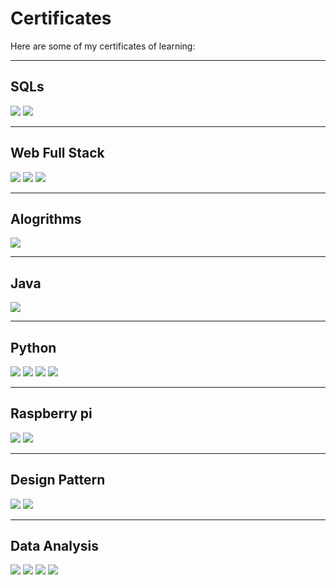 # Certificates
Here are some of my certificates of learning:


-------------------
## SQLs
![](images/SQL_certificate.jpg)
![](images/NoSQL.png)

-------------------
## Web Full Stack
![](images/Web_full_stack.png)
![](images/cert-javascript.png)
![](images/cert-Ruby.png)



-------------------
## Alogrithms
![](images/Algorithms.png)

-------------------
## Java
![](images/Learning_java.png)

-------------------
## Python
![](images/Interactive_py.png)
![](images/Learning_py.png)
![](images/Edx_python.png)
![](images/Python3.png)

-------------------
## Raspberry pi
![](images/Learning_pi.png)
![](images/Rasp_home.png)

-------------------
## Design Pattern
![](images/Python_design.png)
![](images/OOD.png)

-------------------
## Data Analysis
![](images/R_stat.png)
![](images/DS_foundation.png)
![](images/DSA_first.png)
![](images/SAS_base.jpg)
